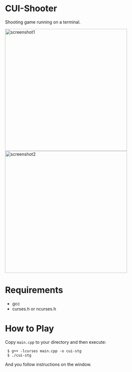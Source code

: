 CUI-Shooter
===

Shooting game running on a terminal.

<img width="400" alt="screenshot1" src="https://raw.githubusercontent.com/ukuku09/cui-stg/master/images/screenshot1.png">
<img width="400" alt="screenshot2" src="https://raw.githubusercontent.com/ukuku09/cui-stg/master/images/screenshot2.png">

Requirements
===

- gcc
- curses.h or ncurses.h

How to Play
===

Copy `main.cpp` to your directory and then execute:

     $ g++ -lcurses main.cpp -o cui-stg
     $ ./cui-stg

And you follow instructions on the window.
